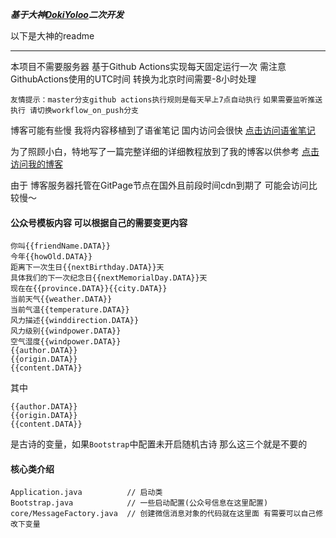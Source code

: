 ***基于大神<a href='https://github.com/DokiYoloo/CareUEveryDay'>DokiYoloo</a>二次开发***

以下是大神的readme
****
本项目不需要服务器
基于Github Actions实现每天固定运行一次 需注意GithubActions使用的UTC时间 转换为北京时间需要-8小时处理

`友情提示：master分支github actions执行规则是每天早上7点自动执行`
`如果需要监听推送执行 请切换workflow_on_push分支`

博客可能有些慢 我将内容移植到了语雀笔记 国内访问会很快
[点击访问语雀笔记](https://www.yuque.com/docs/share/66a239d8-f272-4a90-81bc-b2f5e30ccce6#3cfdeb22)


为了照顾小白，特地写了一篇完整详细的详细教程放到了我的博客以供参考
[点击访问我的博客](https://blog.ofpp.cn)

由于 博客服务器托管在GitPage节点在国外且前段时间cdn到期了 可能会访问比较慢～

 
#### 公众号模板内容 可以根据自己的需要变更内容
```text
你叫{{friendName.DATA}}
今年{{howOld.DATA}}
距离下一次生日{{nextBirthday.DATA}}天
具体我们的下一次纪念日{{nextMemorialDay.DATA}}天
现在在{{province.DATA}}{{city.DATA}}
当前天气{{weather.DATA}}
当前气温{{temperature.DATA}}
风力描述{{winddirection.DATA}}
风力级别{{windpower.DATA}}
空气湿度{{windpower.DATA}}
{{author.DATA}}
{{origin.DATA}}
{{content.DATA}}
```
其中
```text
{{author.DATA}}
{{origin.DATA}}
{{content.DATA}}
```
是古诗的变量，如果`Bootstrap`中配置未开启随机古诗 那么这三个就是不要的


#### 核心类介绍

```
Application.java          // 启动类
Bootstrap.java            // 一些启动配置(公众号信息在这里配置)
core/MessageFactory.java  // 创建微信消息对象的代码就在这里面 有需要可以自己修改下变量
```
